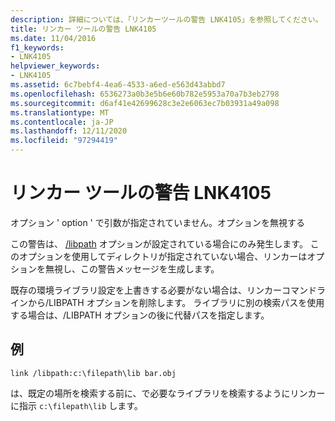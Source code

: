 ```yaml
---
description: 詳細については、「リンカーツールの警告 LNK4105」を参照してください。
title: リンカー ツールの警告 LNK4105
ms.date: 11/04/2016
f1_keywords:
- LNK4105
helpviewer_keywords:
- LNK4105
ms.assetid: 6c7bebf4-4ea6-4533-a6ed-e563d43abbd7
ms.openlocfilehash: 6536273a0b3e5b6e60b782e5953a70a7b3eb2798
ms.sourcegitcommit: d6af41e42699628c3e2e6063ec7b03931a49a098
ms.translationtype: MT
ms.contentlocale: ja-JP
ms.lasthandoff: 12/11/2020
ms.locfileid: "97294419"
---
```

# <a name="linker-tools-warning-lnk4105"></a>リンカー ツールの警告 LNK4105

オプション ' option ' で引数が指定されていません。オプションを無視する

この警告は、 [/libpath](../../build/reference/libpath-additional-libpath.md) オプションが設定されている場合にのみ発生します。 このオプションを使用してディレクトリが指定されていない場合、リンカーはオプションを無視し、この警告メッセージを生成します。

既存の環境ライブラリ設定を上書きする必要がない場合は、リンカーコマンドラインから/LIBPATH オプションを削除します。 ライブラリに別の検索パスを使用する場合は、/LIBPATH オプションの後に代替パスを指定します。

## <a name="example"></a>例

```
link /libpath:c:\filepath\lib bar.obj
```

は、既定の場所を検索する前に、で必要なライブラリを検索するようにリンカーに指示 `c:\filepath\lib` します。
